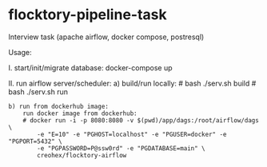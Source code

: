 # flocktory-pipeline-task
Interview task (apache airflow, docker compose, postresql)

Usage:

I. start/init/migrate database:
    docker-compose up


II. run airflow server/scheduler:
    a) build/run locally:
        # bash ./serv.sh build
        # bash ./serv.sh run

    b) run from dockerhub image:
        run docker image from dockerhub:
        # docker run -i -p 8080:8080 -v $(pwd)/app/dags:/root/airflow/dags \
            -e "E=10" -e "PGHOST=localhost" -e "PGUSER=docker" -e "PGPORT=5432" \
            -e "PGPASSWORD=P@ssw0rd" -e "PGDATABASE=main" \
            creohex/flocktory-airflow
